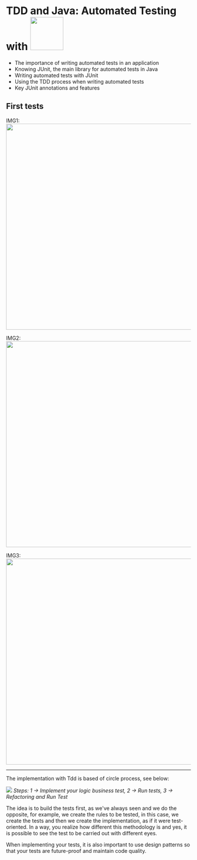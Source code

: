 # TDD and Java: Automated Testing with <img src="https://junit.org/junit4/images/junit-logo.png" width="90">

* The importance of writing automated tests in an application
* Knowing JUnit, the main library for automated tests in Java
* Writing automated tests with JUnit
* Using the TDD process when writing automated tests
* Key JUnit annotations and features

## First tests
IMG1: <img src="https://i.imgur.com/aYkE04j.png" width="560">

IMG2: <img src="https://i.imgur.com/DfBHKPX.png" width="560">

IMG3: <img src="https://i.imgur.com/xH2dL3V.png" width="560">
<hr>
<p>The implementation with Tdd is based of circle process, see below:</p>
<img src="https://agilemania.com/wp-content/uploads/2021/03/TDD1.png">
<em>Steps: 1 -> Implement your logic business test, 2 -> Run tests, 3 -> Refactoring and Run Test</em>

<p>The idea is to build the tests first, as we've always seen and we do the opposite, for example, we create the rules to be tested, in this case, we create the tests and then we create the implementation, as if it were test-oriented. In a way, you realize how different this methodology is and yes, it is possible to see the test to be carried out with different eyes. 
  
When implementing your tests, it is also important to use design patterns so that your tests are future-proof and maintain code quality.</p>

